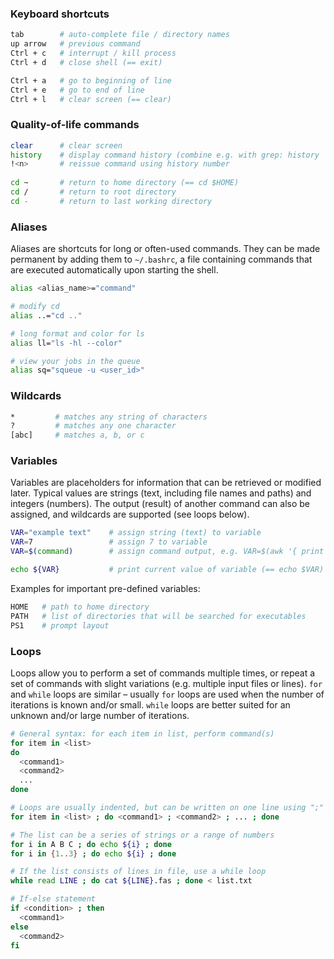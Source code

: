 ### Keyboard shortcuts

```bash
tab        # auto-complete file / directory names
up arrow   # previous command
Ctrl + c   # interrupt / kill process
Ctrl + d   # close shell (== exit)

Ctrl + a   # go to beginning of line
Ctrl + e   # go to end of line
Ctrl + l   # clear screen (== clear)
```

### Quality-of-life commands

```bash
clear      # clear screen
history    # display command history (combine e.g. with grep: history | grep 'cd')
!<n>       # reissue command using history number
           
cd ~       # return to home directory (== cd $HOME)
cd /       # return to root directory
cd -       # return to last working directory
```

### Aliases

Aliases are shortcuts for long or often-used commands. They can be made permanent by adding them to `~/.bashrc`, a file containing commands that are executed automatically upon starting the shell.

```bash
alias <alias_name>="command"

# modify cd
alias ..="cd .."

# long format and color for ls
alias ll="ls -hl --color"

# view your jobs in the queue 
alias sq="squeue -u <user_id>"
```

### Wildcards

```bash
*         # matches any string of characters
?         # matches any one character
[abc]     # matches a, b, or c
```

### Variables

Variables are placeholders for information that can be retrieved or modified later. Typical values are strings (text, including file names and paths) and integers (numbers). The output (result) of another command can also be assigned, and wildcards are supported (see loops below).

```bash
VAR="example text"    # assign string (text) to variable
VAR=7                 # assign 7 to variable
VAR=$(command)        # assign command output, e.g. VAR=$(awk '{ print $1 }' file)

echo ${VAR}           # print current value of variable (== echo $VAR)
```
Examples for important pre-defined variables:
```bash
HOME   # path to home directory
PATH   # list of directories that will be searched for executables
PS1    # prompt layout
```

### Loops

Loops allow you to perform a set of commands multiple times, or repeat a set of commands with slight variations (e.g. multiple input files or lines). `for` and `while` loops are similar – usually `for` loops are used when the number of iterations is known and/or small. `while` loops are better suited for an unknown and/or large number of iterations.

```bash
# General syntax: for each item in list, perform command(s)
for item in <list>
do
  <command1>
  <command2>
  ...
done

# Loops are usually indented, but can be written on one line using ";"
for item in <list> ; do <command1> ; <command2> ; ... ; done

# The list can be a series of strings or a range of numbers 
for i in A B C ; do echo ${i} ; done
for i in {1..3} ; do echo ${i} ; done

# If the list consists of lines in file, use a while loop
while read LINE ; do cat ${LINE}.fas ; done < list.txt

# If-else statement
if <condition> ; then
  <command1>
else
  <command2>
fi
```
